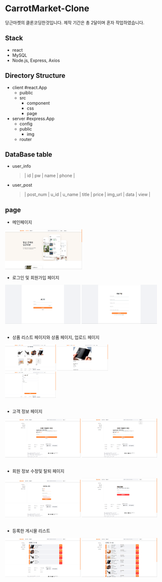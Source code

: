 # CarrotMarket-Clone
당근마켓의 클론코딩한것입니다. 제작 기간은 총 2달이며 혼자 작업하였습니다.

## Stack
* react
* MySQL
* Node.js, Express, Axios

## Directory Structure
* client   #react.App
  * puiblic
  * src
    * component
    * css
    * page
* server  #express.App
  * config
  * public
    * img
  * router

## DataBase table
* user_info
  > | id |
  > pw |
  > name |
  > phone |
* user_post
  > | post_num |
  > u_id |
  > u_name |
  > title |
  > price |
  > img_url |
  > data |
  > view |

## page
* 메인페이지



<img src="/client/public/img/page1.png" width="50%" height="40%"></img>
<br/>

* 로그인 및 회원가입 페이지
<div>
  <img src="/client/public/img/page4.png" width="49%" height="40%"></img>
  <img src="/client/public/img/page5.png" width="49%" height="40%"></img>
</div>
<br/>

* 상품 리스트 페이지와 상품 페이지, 업로드 페이지
<div>
  <img src="/client/public/img/page2.png" width="33%" height="30%"></img>
  <img src="/client/public/img/page3.png" width="33%" height="30%"></img>
  <img src="/client/public/img/page11.png" width="33%" height="30%"></img>
</div>
<br/>

* 고객 정보 페이지
<div>
  <img src="/client/public/img/page10.png" width="49%" height="40%" title="일반 고객이 보는 페이지"></img>
  <img src="/client/public/img/page6.png" width="49%" height="40%" title="관리자가 보는 페이지"></img>
</div>
<br/>

* 회원 정보 수정및 탈퇴 페이지
<div>
  <img src="/client/public/img/page12.png" width="49%" height="40%"></img>
  <img src="/client/public/img/page7.png" width="49%" height="40%"></img>
</div>
<br/>

* 등록한 게시물 리스트
<div>
  <img src="/client/public/img/page8.png" width="49%" height="40%" title="일반 고객의 리스트"></img>
  <img src="/client/public/img/page9.png" width="49%" height="40%" title="관리자의 리스트"></img>
</div>
<br/>
